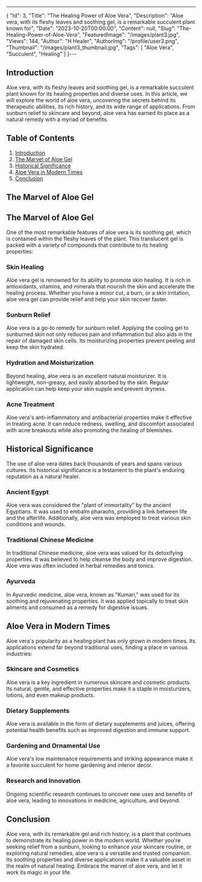 ---
{
  "Id": 3,
  "Title": "The Healing Power of Aloe Vera",
  "Description": "Aloe vera, with its fleshy leaves and soothing gel, is a remarkable succulent plant known for",
  "Date": "2023-10-20T00:00:00",
  "Content": null,
  "Slug": "The-Healing-Power-of-Aloe-Vera",
  "FeaturedImage": "/images/plant3.jpg",
  "Views": 144,
  "Author": "H Healer",
  "AuthorImg": "/profile/user3.png",
  "Thumbnail": "/images/plant3_thumbnail.jpg",
  "Tags": [
    "Aloe Vera",
    "Succulent",
    "Healing"
  ]
}---

<h2 id="introduction"> Introduction</h2>
Aloe vera, with its fleshy leaves and soothing gel, is a remarkable succulent plant known for its healing properties and diverse uses. In this article, we will explore the world of aloe vera, uncovering the secrets behind its therapeutic abilities, its rich history, and its wide range of applications. From sunburn relief to skincare and beyond, aloe vera has earned its place as a natural remedy with a myriad of benefits.

## Table of Contents
1. [Introduction](/The-Healing-Power-of-Aloe-Vera/#introduction)
2. [The Marvel of Aloe Gel](/The-Healing-Power-of-Aloe-Vera/#the-marvel-of-aloe-gel)
3. [Historical Significance](/The-Healing-Power-of-Aloe-Vera/#historical-significance)
4. [Aloe Vera in Modern Times](/The-Healing-Power-of-Aloe-Vera/#aloe-vera-in-modern-times)
5. [Conclusion](/The-Healing-Power-of-Aloe-Vera/#conclusion)

<h2 id="the-marvel-of-aloe-gel">The Marvel of Aloe Gel</h2>
<h2 id="the-marvel-of-aloe-gel">The Marvel of Aloe Gel</h2>

One of the most remarkable features of aloe vera is its soothing gel, which is contained within the fleshy leaves of the plant. This translucent gel is packed with a variety of compounds that contribute to its healing properties:

### Skin Healing
Aloe vera gel is renowned for its ability to promote skin healing. It is rich in antioxidants, vitamins, and minerals that nourish the skin and accelerate the healing process. Whether you have a minor cut, a burn, or a skin irritation, aloe vera gel can provide relief and help your skin recover faster.

### Sunburn Relief
Aloe vera is a go-to remedy for sunburn relief. Applying the cooling gel to sunburned skin not only reduces pain and inflammation but also aids in the repair of damaged skin cells. Its moisturizing properties prevent peeling and keep the skin hydrated.

### Hydration and Moisturization
Beyond healing, aloe vera is an excellent natural moisturizer. It is lightweight, non-greasy, and easily absorbed by the skin. Regular application can help keep your skin supple and prevent dryness.

### Acne Treatment
Aloe vera's anti-inflammatory and antibacterial properties make it effective in treating acne. It can reduce redness, swelling, and discomfort associated with acne breakouts while also promoting the healing of blemishes.

<h2 id="historical-significance">Historical Significance</h2>

The use of aloe vera dates back thousands of years and spans various cultures. Its historical significance is a testament to the plant's enduring reputation as a natural healer.

### Ancient Egypt
Aloe vera was considered the "plant of immortality" by the ancient Egyptians. It was used to embalm pharaohs, providing a link between life and the afterlife. Additionally, aloe vera was employed to treat various skin conditions and wounds.

### Traditional Chinese Medicine
In traditional Chinese medicine, aloe vera was valued for its detoxifying properties. It was believed to help cleanse the body and improve digestion. Aloe vera was often included in herbal remedies and tonics.

### Ayurveda
In Ayurvedic medicine, aloe vera, known as "Kumari," was used for its soothing and rejuvenating properties. It was applied topically to treat skin ailments and consumed as a remedy for digestive issues.

<h2 id="aloe-vera-in-modern-times">Aloe Vera in Modern Times</h2>

Aloe vera's popularity as a healing plant has only grown in modern times. Its applications extend far beyond traditional uses, finding a place in various industries:

### Skincare and Cosmetics
Aloe vera is a key ingredient in numerous skincare and cosmetic products. Its natural, gentle, and effective properties make it a staple in moisturizers, lotions, and even makeup products.

### Dietary Supplements
Aloe vera is available in the form of dietary supplements and juices, offering potential health benefits such as improved digestion and immune support.

### Gardening and Ornamental Use
Aloe vera's low maintenance requirements and striking appearance make it a favorite succulent for home gardening and interior decor.

### Research and Innovation
Ongoing scientific research continues to uncover new uses and benefits of aloe vera, leading to innovations in medicine, agriculture, and beyond.

<h2 id="conclusion">Conclusion</h2>

Aloe vera, with its remarkable gel and rich history, is a plant that continues to demonstrate its healing power in the modern world. Whether you're seeking relief from a sunburn, looking to enhance your skincare routine, or exploring natural remedies, aloe vera is a versatile and trusted companion. Its soothing properties and diverse applications make it a valuable asset in the realm of natural healing. Embrace the marvel of aloe vera, and let it work its magic in your life.